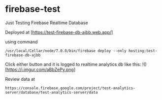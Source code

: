 # firebase-test
Just Testing Firebase Realtime Database

Deployed at [https://test-firebase-db-ajbb.web.app/]

using command
```
/usr/local/Cellar/node/7.0.0/bin/firebase deploy --only hosting:test-firebase-db-ajbb
```

Click either button and it is logged to realtime analytics db like this:
!()[https://i.imgur.com/aBbZePy.png]

Review data at 
```
https://console.firebase.google.com/project/test-analytics-server/database/test-analytics-server/data
```
